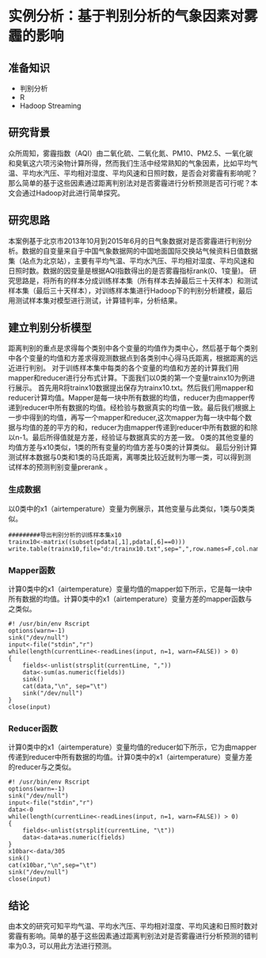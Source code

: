 # 实例分析：基于判别分析的气象因素对雾霾的影响


## 准备知识

* 判别分析
* R 
* Hadoop Streaming

## 研究背景

众所周知，雾霾指数（AQI）由二氧化硫、二氧化氮、PM10、PM2.5、一氧化碳和臭氧这六项污染物计算所得，然而我们生活中经常熟知的气象因素，比如平均气温、平均水汽压、平均相对湿度、平均风速和日照时数，是否会对雾霾有影响呢？那么简单的基于这些因素通过距离判别法对是否雾霾进行分析预测是否可行呢？本文会通过Hadoop对此进行简单探究。## 研究思路
本案例基于北京市2013年10月到2015年6月的日气象数据对是否雾霾进行判别分析。数据的自变量来自于中国气象数据网的中国地面国际交换站气候资料日值数据集（站点为北京站），主要有平均气温、平均水汽压、平均相对湿度、平均风速和日照时数。数据的因变量是根据AQI指数得出的是否雾霾指标rank(0、1变量)。研究思路是，将所有的样本分成训练样本集（所有样本去掉最后三十天样本）和测试样本集（最后三十天样本），对训练样本集进行Hadoop下的判别分析建模，最后用测试样本集对模型进行测试，计算错判率，分析结果。 

## 建立判别分析模型


距离判别的重点是求得每个类别中各个变量的均值作为类中心，然后基于每个类别中各个变量的均值和方差求得观测数据点到各类别中心得马氏距离，根据距离的远近进行判别。对于训练样本集中每类的各个变量的均值和方差的计算我们用mapper和reducer进行分布式计算。下面我们以0类的第一个变量trainx10为例进行展示。首先用R将trainx10数据提出保存为trainx10.txt。然后我们用mapper和reducer计算均值。Mapper是每一块中所有数据的均值，reducer为由mapper传递到reducer中所有数据的均值。经检验与数据真实的均值一致。最后我们根据上一步中得到的均值，再写一个mapper和reducer,这次mapper为每一块中每个数据与均值的差的平方的和，reducer为由mapper传递到reducer中所有数据的和除以n-1。最后所得值就是方差，经验证与数据真实的方差一致。0类的其他变量的均值方差与x10类似，1类的所有变量的均值方差与0类的计算类似。最后分别计算测试样本数据与0类和1类的马氏距离，离哪类比较近就判为哪一类，可以得到测试样本的预测判别变量prerank。


### 生成数据
以0类中的x1（airtemperature）变量为例展示，其他变量与此类似，1类与0类类似。

```#########导出判别分析的训练样本集x10trainx10<-matrix((subset(pdata[,1],pdata[,6]==0)))write.table(trainx10,file="d:/trainx10.txt",sep=",",row.names=F,col.names=F)
```

### Mapper函数

计算0类中的x1（airtemperature）变量均值的mapper如下所示，它是每一块中所有数据的均值。计算0类中的x1（airtemperature）变量方差的mapper函数与之类似。
```
#! /usr/bin/env Rscriptoptions(warn=-1)sink("/dev/null")input<-file("stdin","r")while(length(currentLine<-readLines(input, n=1, warn=FALSE)) > 0){	fields<-unlist(strsplit(currentLine, ","))	data<-sum(as.numeric(fields))	sink()	cat(data,"\n", sep="\t")	sink("/dev/null")}close(input)
```

### Reducer函数

计算0类中的x1（airtemperature）变量均值的reducer如下所示，它为由mapper传递到reducer中所有数据的均值。计算0类中的x1（airtemperature）变量方差的reducer与之类似。```
#! /usr/bin/env Rscriptoptions(warn=-1)sink("/dev/null")input<-file("stdin","r")data<-0while(length(currentLine<-readLines(input, n=1, warn=FALSE)) > 0){	fields<-unlist(strsplit(currentLine, "\t"))	data<-data+as.numeric(fields)}x10bar<-data/305sink()cat(x10bar,"\n",sep="\t")sink("/dev/null")close(input)```

## 结论
由本文的研究可知平均气温、平均水汽压、平均相对湿度、平均风速和日照时数对雾霾有影响。简单的基于这些因素通过距离判别法对是否雾霾进行分析预测的错判率为0.3，可以用此方法进行预测。